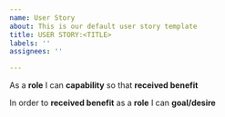 ```yaml
---
name: User Story
about: This is our default user story template
title: USER STORY:<TITLE>
labels: ''
assignees: ''

---
```


As a **role**
I can **capability**
so that **received benefit**

In order to **received benefit**
as a **role** 
I can **goal/desire**
